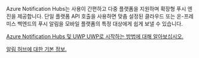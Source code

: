 ﻿Azure Notification Hubs는 사용이 간편하고 다중 플랫폼을 지원하며 확장형 푸시 엔진을 제공합니다. 단일 플랫폼 API 호출을 사용하면 맞춤 설정된 클라우드 또는 온-프레미스 백엔드의 푸시 알림을 모바일 플랫폼의 특정 대상에게 쉽게 보낼 수 있습니다.

[Azure Notification Hubs 및 UWP UWP로 시작하는 방법에 대해 알아보십시오.](https://docs.microsoft.com/azure/notification-hubs/notification-hubs-windows-store-dotnet-get-started-wns-push-notification)

[알림 허브에 대한 기본 정보.](https://docs.microsoft.com/azure/notification-hubs/notification-hubs-push-notification-overview)
